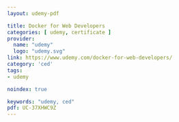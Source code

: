 ```yaml
---
layout: udemy-pdf

title: Docker for Web Developers
categories: [ udemy, certificate ]
provider:
  name: "udemy"
  logo: "udemy.svg"
link: https://www.udemy.com/docker-for-web-developers/
category: 'ced'
tags:
- udemy

noindex: true

keywords: "udemy, ced"
pdf: UC-37XHWC9Z
---
```

